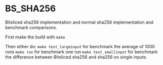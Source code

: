 # BS_SHA256
Bitsliced sha256 implementation and normal sha256 implementation and benchmark comparisons.

First make the build with ```make```

Then either do:
```make test_largeinput``` for benchmark the average of 1000 runs
```make run``` for benchmark one run
```make test_smallinput``` for benchmark the difference between Bitsliced sha256 and sha256 on single inputs.

